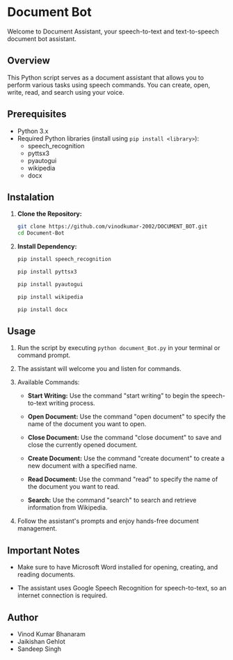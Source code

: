 # Document Bot

Welcome to Document Assistant, your speech-to-text and text-to-speech document bot assistant.

## Overview

This Python script serves as a document assistant that allows you to perform various tasks using speech commands. You can create, open, write, read, and search using your voice.

## Prerequisites

- Python 3.x
- Required Python libraries (install using `pip install <library>`):
  - speech_recognition 
  - pyttsx3
  - pyautogui
  - wikipedia
  - docx

## Instalation
1. **Clone the Repository:**
   ```bash
   git clone https://github.com/vinodkumar-2002/DOCUMENT_BOT.git
   cd Document-Bot
   ```
2. **Install Dependency:**
   ```bash
   pip install speech_recognition
   ```
   ```bash
   pip install pyttsx3
   ```
   ```bash
   pip install pyautogui
   ```
   ```bash
   pip install wikipedia
   ```
   ```bash
   pip install docx
   ```

## Usage

1. Run the script by executing `python document_Bot.py` in your terminal or command prompt.

2. The assistant will welcome you and listen for commands.

3. Available Commands:

   - **Start Writing:** Use the command "start writing" to begin the speech-to-text writing process.
   
   - **Open Document:** Use the command "open document" to specify the name of the document you want to open.

   - **Close Document:** Use the command "close document" to save and close the currently opened document.

   - **Create Document:** Use the command "create document" to create a new document with a specified name.

   - **Read Document:** Use the command "read" to specify the name of the document you want to read.

   - **Search:** Use the command "search" to search and retrieve information from Wikipedia.

4. Follow the assistant's prompts and enjoy hands-free document management.

## Important Notes

- Make sure to have Microsoft Word installed for opening, creating, and reading documents.

- The assistant uses Google Speech Recognition for speech-to-text, so an internet connection is required.

## Author

- Vinod Kumar Bhanaram
- Jaikishan Gehlot
- Sandeep Singh
